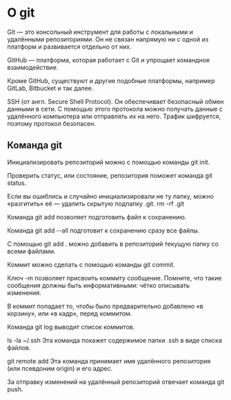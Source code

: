 # О git


Git — это консольный инструмент для работы с локальными и удалёнными репозиториями. Он не связан напрямую ни с одной из платформ и развивается отдельно от них.


GitHub — платформа, которая работает с Git и упрощает командное взаимодействие.


Кроме GitHub, существуют и другие подобные платформы, например GitLab, Bitbucket и так далее.


SSH (от англ. Secure Shell Protocol). Он обеспечивает безопасный обмен данными в сети. С помощью этого протокола можно получать данные с удалённого компьютера или отправлять их на него. Трафик шифруется, поэтому протокол безопасен.


## Команда git


Инициализировать репозиторий можно с помощью команды git init.


Проверить статус, или состояние, репозитория поможет команда git status.


Если вы ошиблись и случайно инициализировали не ту папку, можно «разгитить» её — удалить скрытую подпапку .git. rm -rf .git


Команда git add позволяет подготовить файл к сохранению.


Команда git add --all подготовит к сохранению сразу все файлы.


С помощью git add . можно добавить в репозиторий текущую папку со всеми файлами.


Коммит можно сделать с помощью команды git commit.


Ключ -m позволяет присвоить коммиту сообщение. Помните, что такие сообщения должны быть информативными: чётко описывать изменения.


В коммит попадает то, чтобы было предварительно добавлено «в корзину», или «в кадр», перед коммитом.


Команда git log выводит список коммитов.


ls -la ~/.ssh Эта команда покажет содержимое папки .ssh в виде списка файлов.


git remote add Эта команда принимает имя удалённого репозитория (или псевдоним origin) и его адрес.


За отправку изменений на удалённый репозиторий отвечает команда git push.